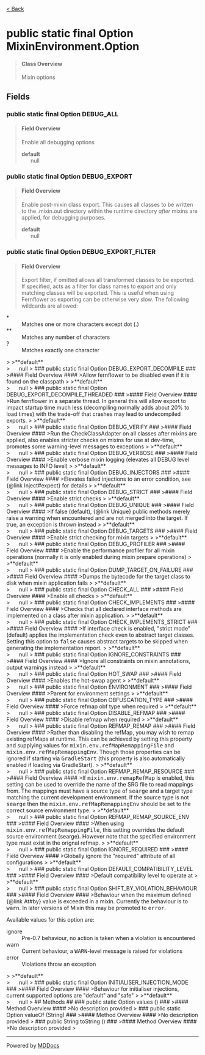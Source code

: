 [< Back](../README.md)
# public static final Option MixinEnvironment.Option #
>#### Class Overview ####
>Mixin options
## Fields ##
### public static final Option DEBUG_ALL ###
>#### Field Overview ####
>Enable all debugging options
>
>**default**<br />
>&nbsp;&nbsp;&nbsp;&nbsp;&nbsp;&nbsp;null
>
### public static final Option DEBUG_EXPORT ###
>#### Field Overview ####
>Enable post-mixin class export. This causes all classes to be written
 to the .mixin.out directory within the runtime directory
 <em>after</em> mixins are applied, for debugging purposes.
>
>**default**<br />
>&nbsp;&nbsp;&nbsp;&nbsp;&nbsp;&nbsp;null
>
### public static final Option DEBUG_EXPORT_FILTER ###
>#### Field Overview ####
>Export filter, if omitted allows all transformed classes to be
 exported. If specified, acts as a filter for class names to export
 and only matching classes will be exported. This is useful when using
 Fernflower as exporting can be otherwise very slow. The following
 wildcards are allowed:
 
 <dl>
   <dt>*</dt><dd>Matches one or more characters except dot (.)</dd>
   <dt>**</dt><dd>Matches any number of characters</dd>
   <dt>?</dt><dd>Matches exactly one character</dd>
 </dl>
>
>**default**<br />
>&nbsp;&nbsp;&nbsp;&nbsp;&nbsp;&nbsp;null
>
### public static final Option DEBUG_EXPORT_DECOMPILE ###
>#### Field Overview ####
>Allow fernflower to be disabled even if it is found on the classpath
>
>**default**<br />
>&nbsp;&nbsp;&nbsp;&nbsp;&nbsp;&nbsp;null
>
### public static final Option DEBUG_EXPORT_DECOMPILE_THREADED ###
>#### Field Overview ####
>Run fernflower in a separate thread. In general this will allow
 export to impact startup time much less (decompiling normally adds
 about 20% to load times) with the trade-off that crashes may lead to
 undecompiled exports.
>
>**default**<br />
>&nbsp;&nbsp;&nbsp;&nbsp;&nbsp;&nbsp;null
>
### public static final Option DEBUG_VERIFY ###
>#### Field Overview ####
>Run the CheckClassAdapter on all classes after mixins are applied,
 also enables stricter checks on mixins for use at dev-time, promotes
 some warning-level messages to exceptions
>
>**default**<br />
>&nbsp;&nbsp;&nbsp;&nbsp;&nbsp;&nbsp;null
>
### public static final Option DEBUG_VERBOSE ###
>#### Field Overview ####
>Enable verbose mixin logging (elevates all DEBUG level messages to
 INFO level)
>
>**default**<br />
>&nbsp;&nbsp;&nbsp;&nbsp;&nbsp;&nbsp;null
>
### public static final Option DEBUG_INJECTORS ###
>#### Field Overview ####
>Elevates failed injections to an error condition, see
 {@link Inject#expect} for details
>
>**default**<br />
>&nbsp;&nbsp;&nbsp;&nbsp;&nbsp;&nbsp;null
>
### public static final Option DEBUG_STRICT ###
>#### Field Overview ####
>Enable strict checks
>
>**default**<br />
>&nbsp;&nbsp;&nbsp;&nbsp;&nbsp;&nbsp;null
>
### public static final Option DEBUG_UNIQUE ###
>#### Field Overview ####
>If false (default), {@link Unique} public methods merely raise a
 warning when encountered and are not merged into the target. If true,
 an exception is thrown instead
>
>**default**<br />
>&nbsp;&nbsp;&nbsp;&nbsp;&nbsp;&nbsp;null
>
### public static final Option DEBUG_TARGETS ###
>#### Field Overview ####
>Enable strict checking for mixin targets
>
>**default**<br />
>&nbsp;&nbsp;&nbsp;&nbsp;&nbsp;&nbsp;null
>
### public static final Option DEBUG_PROFILER ###
>#### Field Overview ####
>Enable the performance profiler for all mixin operations (normally it
 is only enabled during mixin prepare operations)
>
>**default**<br />
>&nbsp;&nbsp;&nbsp;&nbsp;&nbsp;&nbsp;null
>
### public static final Option DUMP_TARGET_ON_FAILURE ###
>#### Field Overview ####
>Dumps the bytecode for the target class to disk when mixin
 application fails
>
>**default**<br />
>&nbsp;&nbsp;&nbsp;&nbsp;&nbsp;&nbsp;null
>
### public static final Option CHECK_ALL ###
>#### Field Overview ####
>Enable all checks
>
>**default**<br />
>&nbsp;&nbsp;&nbsp;&nbsp;&nbsp;&nbsp;null
>
### public static final Option CHECK_IMPLEMENTS ###
>#### Field Overview ####
>Checks that all declared interface methods are implemented on a class
 after mixin application.
>
>**default**<br />
>&nbsp;&nbsp;&nbsp;&nbsp;&nbsp;&nbsp;null
>
### public static final Option CHECK_IMPLEMENTS_STRICT ###
>#### Field Overview ####
>If interface check is enabled, "strict mode" (default) applies the
 implementation check even to abstract target classes. Setting this
 option to <tt>false</tt> causes abstract targets to be skipped when
 generating the implementation report.
>
>**default**<br />
>&nbsp;&nbsp;&nbsp;&nbsp;&nbsp;&nbsp;null
>
### public static final Option IGNORE_CONSTRAINTS ###
>#### Field Overview ####
>Ignore all constraints on mixin annotations, output warnings instead
>
>**default**<br />
>&nbsp;&nbsp;&nbsp;&nbsp;&nbsp;&nbsp;null
>
### public static final Option HOT_SWAP ###
>#### Field Overview ####
>Enables the hot-swap agent
>
>**default**<br />
>&nbsp;&nbsp;&nbsp;&nbsp;&nbsp;&nbsp;null
>
### public static final Option ENVIRONMENT ###
>#### Field Overview ####
>Parent for environment settings
>
>**default**<br />
>&nbsp;&nbsp;&nbsp;&nbsp;&nbsp;&nbsp;null
>
### public static final Option OBFUSCATION_TYPE ###
>#### Field Overview ####
>Force refmap obf type when required
>
>**default**<br />
>&nbsp;&nbsp;&nbsp;&nbsp;&nbsp;&nbsp;null
>
### public static final Option DISABLE_REFMAP ###
>#### Field Overview ####
>Disable refmap when required
>
>**default**<br />
>&nbsp;&nbsp;&nbsp;&nbsp;&nbsp;&nbsp;null
>
### public static final Option REFMAP_REMAP ###
>#### Field Overview ####
>Rather than disabling the refMap, you may wish to remap existing
 refMaps at runtime. This can be achieved by setting this property and
 supplying values for <tt>mixin.env.refMapRemappingFile</tt> and
 <tt>mixin.env.refMapRemappingEnv</tt>. Though those properties can be
 ignored if starting via <tt>GradleStart</tt> (this property is also
 automatically enabled if loading via GradleStart).
>
>**default**<br />
>&nbsp;&nbsp;&nbsp;&nbsp;&nbsp;&nbsp;null
>
### public static final Option REFMAP_REMAP_RESOURCE ###
>#### Field Overview ####
>If <tt>mixin.env.remapRefMap</tt> is enabled, this setting can be
 used to override the name of the SRG file to read mappings from. The
 mappings must have a source type of <tt>searge</tt> and a target type
 matching the current development environment. If the source type is
 not <tt>searge</tt> then the <tt>mixin.env.refMapRemappingEnv</tt>
 should be set to the correct source environment type.
>
>**default**<br />
>&nbsp;&nbsp;&nbsp;&nbsp;&nbsp;&nbsp;null
>
### public static final Option REFMAP_REMAP_SOURCE_ENV ###
>#### Field Overview ####
>When using <tt>mixin.env.refMapRemappingFile</tt>, this setting
 overrides the default source environment (searge). However note that
 the specified environment type must exist in the orignal refmap.
>
>**default**<br />
>&nbsp;&nbsp;&nbsp;&nbsp;&nbsp;&nbsp;null
>
### public static final Option IGNORE_REQUIRED ###
>#### Field Overview ####
>Globally ignore the "required" attribute of all configurations
>
>**default**<br />
>&nbsp;&nbsp;&nbsp;&nbsp;&nbsp;&nbsp;null
>
### public static final Option DEFAULT_COMPATIBILITY_LEVEL ###
>#### Field Overview ####
>Default compatibility level to operate at
>
>**default**<br />
>&nbsp;&nbsp;&nbsp;&nbsp;&nbsp;&nbsp;null
>
### public static final Option SHIFT_BY_VIOLATION_BEHAVIOUR ###
>#### Field Overview ####
>Behaviour when the maximum defined {@link At#by} value is exceeded in
 a mixin. Currently the behaviour is to <tt>warn</tt>. In later
 versions of Mixin this may be promoted to <tt>error</tt>.
 
 <p>Available values for this option are:</p>
 
 <dl>
   <dt>ignore</dt>
   <dd>Pre-0.7 behaviour, no action is taken when a violation is
     encountered</dd>
   <dt>warn</dt>
   <dd>Current behaviour, a <tt>WARN</tt>-level message is raised for
     violations</dd>
   <dt>error</dt>
   <dd>Violations throw an exception</dd>
 </dl>
>
>**default**<br />
>&nbsp;&nbsp;&nbsp;&nbsp;&nbsp;&nbsp;null
>
### public static final Option INITIALISER_INJECTION_MODE ###
>#### Field Overview ####
>Behaviour for initialiser injections, current supported options are
 "default" and "safe"
>
>**default**<br />
>&nbsp;&nbsp;&nbsp;&nbsp;&nbsp;&nbsp;null
>
## Methods ##
### public static Option values () ###
>#### Method Overview ####
>No description provided
>
### public static Option valueOf (String) ###
>#### Method Overview ####
>No description provided
>
### public String toString () ###
>#### Method Overview ####
>No description provided
>

---
Powered by [MDDocs](https://github.com/VRCube/MDDocs)
